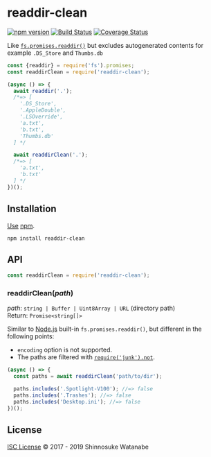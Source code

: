 # readdir-clean

[![npm version](https://img.shields.io/npm/v/readdir-clean.svg)](https://www.npmjs.com/package/readdir-clean)
[![Build Status](https://travis-ci.com/shinnn/readdir-clean.svg?branch=master)](https://travis-ci.com/shinnn/readdir-clean)
[![Coverage Status](https://img.shields.io/coveralls/shinnn/readdir-clean.svg)](https://coveralls.io/github/shinnn/readdir-clean?branch=master)

Like [`fs.promises.readdir()`](https://nodejs.org/api/fs.html#fs_fspromises_readdir_path_options) but excludes autogenerated contents for example `.DS_Store` and `Thumbs.db`

```javascript
const {readdir} = require('fs').promises;
const readdirClean = require('readdir-clean');

(async () => {
  await readdir('.');
  /*=> [
    '.DS_Store',
    '.AppleDouble',
    '.LSOverride',
    'a.txt',
    'b.txt',
    'Thumbs.db'
  ] */

  await readdirClean('.');
  /*=> [
    'a.txt',
    'b.txt'
  ] */
})();
```

## Installation

[Use](https://docs.npmjs.com/cli/install) [npm](https://docs.npmjs.com/about-npm/).

```
npm install readdir-clean
```

## API

```javascript
const readdirClean = require('readdir-clean');
```

### readdirClean(*path*)

*path*: `string | Buffer | Uint8Array | URL` (directory path)  
Return: `Promise<string[]>`

Similar to [Node.js](https://nodejs.org) built-in `fs.promises.readdir()`, but different in the following points:

* `encoding` option is not supported.
* The paths are filtered with [`require('junk').not`](https://github.com/sindresorhus/junk#junknotfilename).

```javascript
(async () => {
  const paths = await readdirClean('path/to/dir');

  paths.includes('.Spotlight-V100'); //=> false
  paths.includes('.Trashes'); //=> false
  paths.includes('Desktop.ini'); //=> false
})();
```

## License

[ISC License](./LICENSE) © 2017 - 2019 Shinnosuke Watanabe
